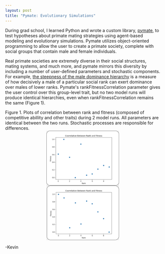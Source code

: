 ```yaml
---
layout: post
title: "Pymate: Evolutionary Simulations" 
---
```

<div>
<p style="text-align: left">
During grad school, I learned Python and wrote a custom library, <a href="https://github.com/kevinrosenfield/pymate/blob/master/pymate.py"  target="_blank" rel="noopener noreferrer">pymate</a>, to test hypotheses about primate mating strategies using agent-based modeling and evolutionary simulations. Pymate utilizes object-oriented programming to allow the user to create a primate society, complete with social groups that contain male and female individuals.
</p>

<p style="text-align: left">
Real primate societies are extremely diverse in their social structures, mating systems, and much more, and pymate mirrors this diversity by including a number of user-defined parameters and stochastic components. For example, <a href="https://onlinelibrary.wiley.com/doi/pdf/10.1002/ajp.22044?casa_token=h8NieiLkMLgAAAAA:8EZr53r3-3yBYGaDpkX-U1dYXIEFiOZ99sup9a83o9y-Wyjdt3F-mzGEC6MAatj1WxLihXyv1VCG"  target="_blank" rel="noopener noreferrer">the steepness of the male dominance hierarchy</a> is a measure of how decisively a male of a particular social rank can exert dominance over males of lower ranks. Pymate's rankFitnessCorrelation parameter gives the user control over this group-level trait, but no two model runs will produce identical hierarchies, even when rankFitnessCorrelation remains the same (Figure 1).
</p>

<div style="display:flex;flex-direction:column;flex-wrap:wrap;align-items:center">
Figure 1. Plots of correlation between rank and fitness (composed of competitive abillity and other traits) during
2 model runs. All parameters are identical between the two runs. Stochastic processes are responsible for differences.
  <img src="/images/rankFitness_0.5a.png" alt="Image" width="47%" height=auto>
  <img src="/images/rankFitness_0.5b.png" alt="Image" width="47%" height=auto>
</div>
</p>

<p style="text-align: left">
-Kevin
</p>

</div>
